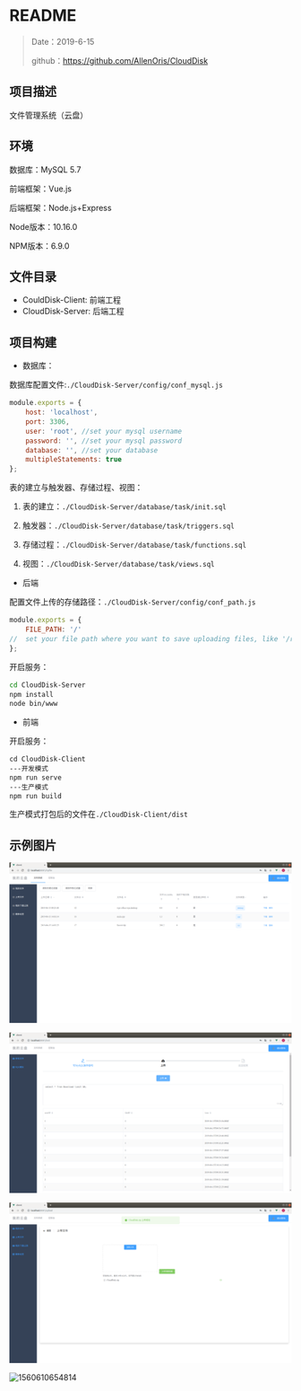 # README

> Date：2019-6-15
>
> github：<https://github.com/AllenOris/CloudDisk>

## 项目描述

文件管理系统（云盘）

## 环境

数据库：MySQL 5.7

前端框架：Vue.js

后端框架：Node.js+Express

Node版本：10.16.0

NPM版本：6.9.0

## 文件目录

* CouldDisk-Client: 前端工程
* CloudDisk-Server: 后端工程

## 项目构建

* 数据库：

数据库配置文件:`./CloudDisk-Server/config/conf_mysql.js`

```javascript
module.exports = {
    host: 'localhost',
    port: 3306,
    user: 'root', //set your mysql username
    password: '', //set your mysql password
    database: '', //set your database 
    multipleStatements: true
};
```

表的建立与触发器、存储过程、视图：

1. 表的建立：`./CloudDisk-Server/database/task/init.sql`

2. 触发器：`./CloudDisk-Server/database/task/triggers.sql`
3. 存储过程：`./CloudDisk-Server/database/task/functions.sql`
4. 视图：`./CloudDisk-Server/database/task/views.sql`

* 后端

配置文件上传的存储路径：`./CloudDisk-Server/config/conf_path.js`

```javascript
module.exports = {
    FILE_PATH: '/'
//  set your file path where you want to save uploading files, like '/root/web/upload/'
};
```

开启服务：

```bash	
cd CloudDisk-Server
npm install
node bin/www
```

* 前端

开启服务：

```
cd CloudDisk-Client
---开发模式
npm run serve
---生产模式
npm run build 
```

生产模式打包后的文件在`./CloudDisk-Client/dist`

## 示例图片

![1560610654814](https://github.com/AllenOris/CloudDisk/blob/master/CloudDisk-Client/src/assets/1.png?raw=true)

![1560610654814](https://github.com/AllenOris/CloudDisk/blob/master/CloudDisk-Client/src/assets/2.png?raw=true)

![1560610654814](https://github.com/AllenOris/CloudDisk/blob/master/CloudDisk-Client/src/assets/3.png?raw=true)

![1560610654814](https://github.com/AllenOris/CloudDisk/blob/master/CloudDisk-Client/src/assets/4.png?raw=true)